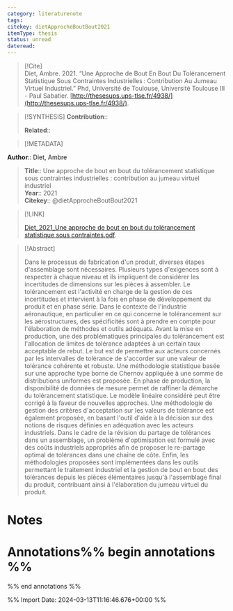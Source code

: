 ```yaml
---
category: literaturenote
tags: 
citekey: dietApprocheBoutBout2021
itemType: thesis
status: unread  
dateread:  
---
```


> [!Cite]  
> Diet, Ambre. 2021. “Une Approche de Bout En Bout Du Tolérancement Statistique Sous Contraintes Industrielles : Contribution Au Jumeau Virtuel Industriel.” Phd, Université de Toulouse, Université Toulouse III - Paul Sabatier. [http://thesesups.ups-tlse.fr/4938/](http://thesesups.ups-tlse.fr/4938/).

> [!SYNTHESIS] 
>**Contribution**::
>
>**Related**:: 
>

> [!METADATA]  
>
**Author**:: Diet, Ambre<br>
> **Title**:: Une approche de bout en bout du tolérancement statistique sous contraintes industrielles : contribution au jumeau virtuel industriel    
> **Year**:: 2021     
> **Citekey**:: @dietApprocheBoutBout2021    
>    
>    
>     
>    
>    
>     
>    
>    
>

> [!LINK] 
>
> [Diet_2021_Une approche de bout en bout du tolérancement statistique sous contraintes.pdf](file:///Users/steven/Library/CloudStorage/GoogleDrive-steven.golovkine@ul.ie/My%20Drive/bibliography/Université%20de%20Toulouse,%20Université%20Toulouse%20III%20-%20Paul%20Sabatier/2021/Diet_2021_Une%20approche%20de%20bout%20en%20bout%20du%20tolérancement%20statistique%20sous%20contraintes.pdf).

>[!Abstract]
>
>Dans le processus de fabrication d'un produit, diverses étapes d'assemblage sont nécessaires. Plusieurs types d'exigences sont à respecter à chaque niveau et ils impliquent de considérer les incertitudes de dimensions sur les pièces à assembler. Le tolérancement est l'activité en charge de la gestion de ces incertitudes et intervient à la fois en phase de développement du produit et en phase série. Dans le contexte de l'industrie aéronautique, en particulier en ce qui concerne le tolérancement sur les aérostructures, des spécificités sont à prendre en compte pour l'élaboration de méthodes et outils adéquats. Avant la mise en production, une des problématiques principales du tolérancement est l'allocation de limites de tolérance adaptées à un certain taux acceptable de rebut. Le but est de permettre aux acteurs concernés par les intervalles de tolérance de s'accorder sur une valeur de tolérance cohérente et robuste. Une méthodologie statistique basée sur une approche type borne de Chernov appliquée à une somme de distributions uniformes est proposée. En phase de production, la disponibilité de données de mesure permet de raffiner la démarche du tolérancement statistique. Le modèle linéaire considéré peut être corrigé à la faveur de nouvelles approches. Une méthodologie de gestion des critères d'acceptation sur les valeurs de tolérance est également proposée, en basant l'outil d'aide à la décision sur des notions de risques définies en adéquation avec les acteurs industriels. Dans le cadre de la révision du partage de tolérances dans un assemblage, un problème d'optimisation est formulé avec des coûts industriels appropriés afin de proposer le re-partage optimal de tolérances dans une chaîne de côte. Enfin, les méthodologies proposées sont implémentées dans les outils permettant le traitement industriel et la gestion de bout en bout des tolérances depuis les pièces élémentaires jusqu'à l'assemblage final du produit, contribuant ainsi à l'élaboration du jumeau virtuel du produit.
>>


# Notes<br>
# Annotations%% begin annotations %%  
 
  
%% end annotations %%

%% Import Date: 2024-03-13T11:16:46.676+00:00 %%
